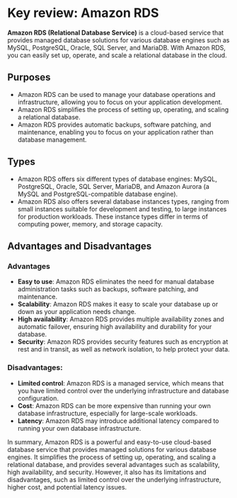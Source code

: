 # Key review: Amazon RDS
<b>Amazon RDS (Relational Database Service)</b> is a cloud-based service that provides managed database solutions for various database engines such as MySQL, PostgreSQL, Oracle, SQL Server, and MariaDB. With Amazon RDS, you can easily set up, operate, and scale a relational database in the cloud.

## Purposes

- Amazon RDS can be used to manage your database operations and infrastructure, allowing you to focus on your application development.
- Amazon RDS simplifies the process of setting up, operating, and scaling a relational database.
- Amazon RDS provides automatic backups, software patching, and maintenance, enabling you to focus on your application rather than database management.

## Types

- Amazon RDS offers six different types of database engines: MySQL, PostgreSQL, Oracle, SQL Server, MariaDB, and Amazon Aurora (a MySQL and PostgreSQL-compatible database engine).
- Amazon RDS also offers several database instances types, ranging from small instances suitable for development and testing, to large instances for production workloads. These instance types differ in terms of computing power, memory, and storage capacity.

## Advantages and Disadvantages

### Advantages
- <b>Easy to use</b>: Amazon RDS eliminates the need for manual database administration tasks such as backups, software patching, and maintenance.
- <b>Scalability</b>: Amazon RDS makes it easy to scale your database up or down as your application needs change.
- <b>High availability</b>: Amazon RDS provides multiple availability zones and automatic failover, ensuring high availability and durability for your database.
- <b>Security</b>: Amazon RDS provides security features such as encryption at rest and in transit, as well as network isolation, to help protect your data.

### Disadvantages:

- <b>Limited control</b>: Amazon RDS is a managed service, which means that you have limited control over the underlying infrastructure and database configuration.
- <b>Cost</b>: Amazon RDS can be more expensive than running your own database infrastructure, especially for large-scale workloads.
- <b>Latency</b>: Amazon RDS may introduce additional latency compared to running your own database infrastructure.

In summary, Amazon RDS is a powerful and easy-to-use cloud-based database service that provides managed solutions for various database engines. It simplifies the process of setting up, operating, and scaling a relational database, and provides several advantages such as scalability, high availability, and security. However, it also has its limitations and disadvantages, such as limited control over the underlying infrastructure, higher cost, and potential latency issues.